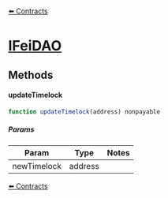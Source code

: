 [⬅️ Contracts](contracts.md)

# [IFeiDAO](https://github.com/fei-protocol/fei-protocol-core/blob/develop/contracts/dao/FeiDAOTimelock.sol)

## Methods

#### updateTimelock

```javascript
function updateTimelock(address) nonpayable
```

##### Params

| Param | Type | Notes |
| ----- | ---- | ----- |
| newTimelock | address |  |

[⬅️ Contracts](contracts.md)
